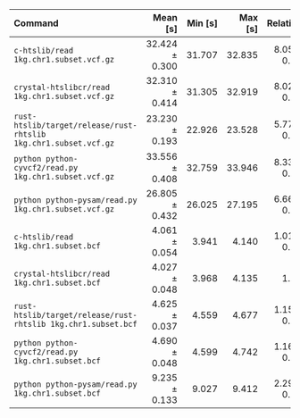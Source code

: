 | Command | Mean [s] | Min [s] | Max [s] | Relative |
|:---|---:|---:|---:|---:|
| `c-htslib/read 1kg.chr1.subset.vcf.gz` | 32.424 ± 0.300 | 31.707 | 32.835 | 8.05 ± 0.12 |
| `crystal-htslibcr/read 1kg.chr1.subset.vcf.gz` | 32.310 ± 0.414 | 31.305 | 32.919 | 8.02 ± 0.14 |
| `rust-htslib/target/release/rust-rhtslib 1kg.chr1.subset.vcf.gz` | 23.230 ± 0.193 | 22.926 | 23.528 | 5.77 ± 0.08 |
| `python python-cyvcf2/read.py 1kg.chr1.subset.vcf.gz` | 33.556 ± 0.408 | 32.759 | 33.946 | 8.33 ± 0.14 |
| `python python-pysam/read.py 1kg.chr1.subset.vcf.gz` | 26.805 ± 0.432 | 26.025 | 27.195 | 6.66 ± 0.13 |
| `c-htslib/read 1kg.chr1.subset.bcf` | 4.061 ± 0.054 | 3.941 | 4.140 | 1.01 ± 0.02 |
| `crystal-htslibcr/read 1kg.chr1.subset.bcf` | 4.027 ± 0.048 | 3.968 | 4.135 | 1.00 |
| `rust-htslib/target/release/rust-rhtslib 1kg.chr1.subset.bcf` | 4.625 ± 0.037 | 4.559 | 4.677 | 1.15 ± 0.02 |
| `python python-cyvcf2/read.py 1kg.chr1.subset.bcf` | 4.690 ± 0.048 | 4.599 | 4.742 | 1.16 ± 0.02 |
| `python python-pysam/read.py 1kg.chr1.subset.bcf` | 9.235 ± 0.133 | 9.027 | 9.412 | 2.29 ± 0.04 |
